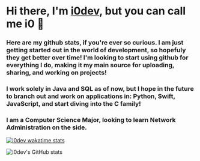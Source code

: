 # Hi there, I'm [i0dev](https://github.com/i0dev), but you can call me i0 👋

### Here are my github stats, if you're ever so curious. I am just getting started out in the world of development, so hopefuly they get better over time! I'm looking to start using github for everything I do, making it my main source for uploading, sharing, and working on projects!


### I work solely in Java and SQL as of now, but I hope in the future to branch out and work on applications in: Python, Swift, JavaScript, and start diving into the C family!

### I am a Computer Science Major, looking to learn Network Administration on the side.

[![i0dev wakatime stats](https://github-readme-stats.vercel.app/api/wakatime?username=i0dev&layout=compact)](https://github.com/anuraghazra/github-readme-stats)
  
![i0dev's GitHub stats](https://github-readme-stats.vercel.app/api/?username=i0dev&show_icons=true&title_color=fff&icon_color=79ff97&text_color=9f9f9f&bg_color=151515)

